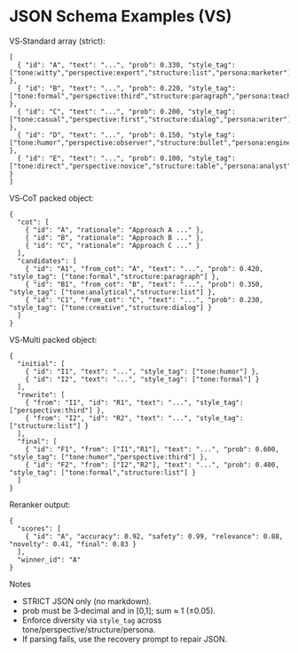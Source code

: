 # JSON Schema Examples (VS)

VS‑Standard array (strict):

```
[
  { "id": "A", "text": "...", "prob": 0.330, "style_tag": ["tone:witty","perspective:expert","structure:list","persona:marketer"] },
  { "id": "B", "text": "...", "prob": 0.220, "style_tag": ["tone:formal","perspective:third","structure:paragraph","persona:teacher"] },
  { "id": "C", "text": "...", "prob": 0.200, "style_tag": ["tone:casual","perspective:first","structure:dialog","persona:writer"] },
  { "id": "D", "text": "...", "prob": 0.150, "style_tag": ["tone:humor","perspective:observer","structure:bullet","persona:engineer"] },
  { "id": "E", "text": "...", "prob": 0.100, "style_tag": ["tone:direct","perspective:novice","structure:table","persona:analyst"] }
]
```

VS‑CoT packed object:

```
{
  "cot": [
    { "id": "A", "rationale": "Approach A ..." },
    { "id": "B", "rationale": "Approach B ..." },
    { "id": "C", "rationale": "Approach C ..." }
  ],
  "candidates": [
    { "id": "A1", "from_cot": "A", "text": "...", "prob": 0.420, "style_tag": ["tone:formal","structure:paragraph"] },
    { "id": "B1", "from_cot": "B", "text": "...", "prob": 0.350, "style_tag": ["tone:analytical","structure:list"] },
    { "id": "C1", "from_cot": "C", "text": "...", "prob": 0.230, "style_tag": ["tone:creative","structure:dialog"] }
  ]
}
```

VS‑Multi packed object:

```
{
  "initial": [
    { "id": "I1", "text": "...", "style_tag": ["tone:humor"] },
    { "id": "I2", "text": "...", "style_tag": ["tone:formal"] }
  ],
  "rewrite": [
    { "from": "I1", "id": "R1", "text": "...", "style_tag": ["perspective:third"] },
    { "from": "I2", "id": "R2", "text": "...", "style_tag": ["structure:list"] }
  ],
  "final": [
    { "id": "F1", "from": ["I1","R1"], "text": "...", "prob": 0.600, "style_tag": ["tone:humor","perspective:third"] },
    { "id": "F2", "from": ["I2","R2"], "text": "...", "prob": 0.400, "style_tag": ["tone:formal","structure:list"] }
  ]
}
```

Reranker output:

```
{
  "scores": [
    { "id": "A", "accuracy": 0.92, "safety": 0.99, "relevance": 0.88, "novelty": 0.41, "final": 0.83 }
  ],
  "winner_id": "A"
}
```

Notes
- STRICT JSON only (no markdown).
- prob must be 3‑decimal and in [0,1]; sum ≈ 1 (±0.05).
- Enforce diversity via `style_tag` across tone/perspective/structure/persona.
- If parsing fails, use the recovery prompt to repair JSON.
